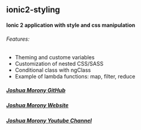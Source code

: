 ## ionic2-styling
#### Ionic 2 application with style and css manipulation
###### Features:
- Theming and custome variables
- Customization of nested CSS/SASS
- Conditional class with ngClass
- Example of lambda functions: map, filter, reduce

##### [Joshua Morony GitHub](https://github.com/joshuamorony)
##### [Joshua Morony Website](https://github.com/joshuamorony)
##### [Joshua Morony Youtube Channel](https://www.youtube.com/channel/UCbVZdLngJH6KOJvpAOO3qTw)


